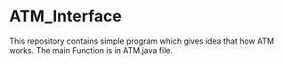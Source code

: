# ATM_Interface
This repository contains simple program which gives idea that how ATM works.
The main Function is in ATM.java file.
